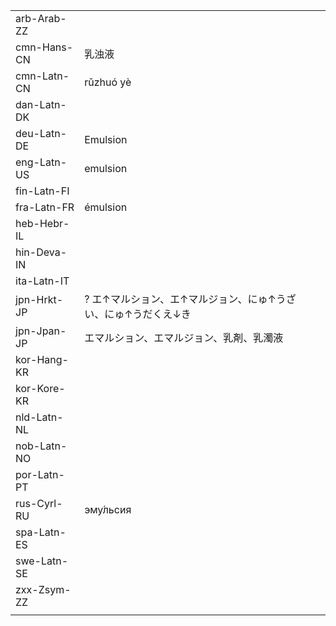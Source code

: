 | | | |
|-|-|-|
| arb-Arab-ZZ |  |  |
| cmn-Hans-CN | 乳浊液 |  |
| cmn-Latn-CN | rǔzhuó yè |  |
| dan-Latn-DK |  |  |
| deu-Latn-DE | Emulsion |  |
| eng-Latn-US | emulsion |  |
| fin-Latn-FI |  |  |
| fra-Latn-FR | émulsion |  |
| heb-Hebr-IL |  |  |
| hin-Deva-IN |  |  |
| ita-Latn-IT |  |  |
| jpn-Hrkt-JP | ? エ↑マルション、エ↑マルジョン、にゅ↑うざい、にゅ↑うだくえ↓き |  |
| jpn-Jpan-JP | エマルション、エマルジョン、乳剤、乳濁液 |  |
| kor-Hang-KR |  |  |
| kor-Kore-KR |  |  |
| nld-Latn-NL |  |  |
| nob-Latn-NO |  |  |
| por-Latn-PT |  |  |
| rus-Cyrl-RU | эму́льсия |  |
| spa-Latn-ES |  |  |
| swe-Latn-SE |  |  |
| zxx-Zsym-ZZ |  |  |
|  |  |  |
